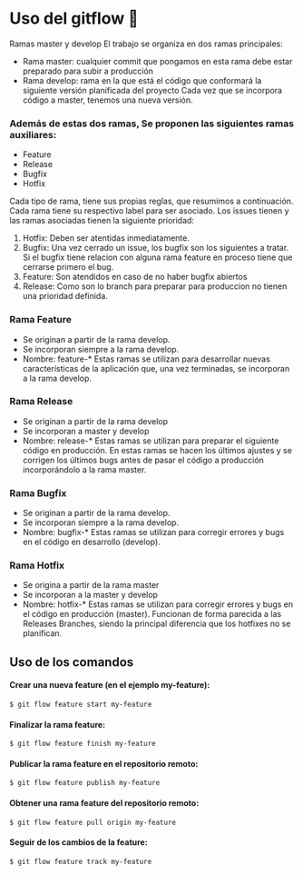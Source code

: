 # Uso del gitflow 🚀

Ramas master y develop
El trabajo se organiza en dos ramas principales:

- Rama master: 
cualquier commit que pongamos en esta rama debe estar preparado para subir a producción
- Rama develop: 
rama en la que está el código que conformará la siguiente versión planificada del proyecto
Cada vez que se incorpora código a master, tenemos una nueva versión.

### Además de estas dos ramas, Se proponen las siguientes ramas auxiliares:

- Feature
- Release
- Bugfix
- Hotfix

Cada tipo de rama, tiene sus propias reglas, que resumimos a continuación. Cada rama tiene su respectivo label para ser asociado. Los issues tienen y las ramas asociadas tienen la siguiente prioridad:

1. Hotfix: Deben ser atentidas inmediatamente.
2. Bugfix: Una vez cerrado un issue, los bugfix son los siguientes a tratar. Si el bugfix tiene relacion con alguna rama feature en proceso tiene que cerrarse primero el bug.
3. Feature: Son atendidos en caso de no haber bugfix abiertos
4. Release: Como son lo branch para preparar para produccion no tienen una prioridad definida.

### Rama Feature
- Se originan a partir de la rama develop.
- Se incorporan siempre a la rama develop.
- Nombre: feature-*
Estas ramas se utilizan para desarrollar nuevas características de la aplicación que, una vez terminadas, se incorporan a la rama develop.

### Rama Release
- Se originan a partir de la rama develop
- Se incorporan a master y develop
- Nombre: release-*
Estas ramas se utilizan para preparar el siguiente código en producción. En estas ramas se hacen los últimos ajustes y se corrigen los últimos bugs antes de pasar el código a producción incorporándolo a la rama master.

### Rama Bugfix
- Se originan a partir de la rama develop.
- Se incorporan siempre a la rama develop.
- Nombre: bugfix-*
Estas ramas se utilizan para corregir errores y bugs en el código en desarrollo (develop).

### Rama Hotfix
- Se origina a partir de la rama master
- Se incorporan a la master y develop
- Nombre: hotfix-*
Estas ramas se utilizan para corregir errores y bugs en el código en producción (master). Funcionan de forma parecida a las Releases Branches, siendo la principal diferencia que los hotfixes no se planifican.

## Uso de los comandos
#### Crear una nueva feature (en el ejemplo my-feature):
```
$ git flow feature start my-feature
```
#### Finalizar la rama feature:
```
$ git flow feature finish my-feature
```
#### Publicar la rama feature en el repositorio remoto:
```
$ git flow feature publish my-feature
```
#### Obtener una rama feature del repositorio remoto:
```
$ git flow feature pull origin my-feature
```
#### Seguir de los cambios de la feature:
```
$ git flow feature track my-feature
```

